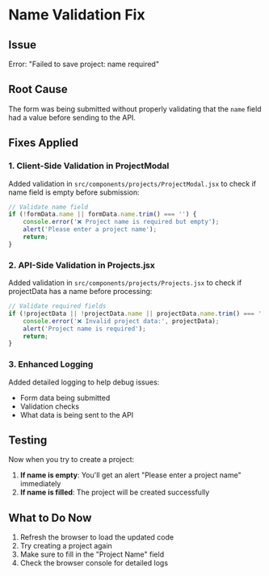 # Name Validation Fix

## Issue
Error: "Failed to save project: name required"

## Root Cause
The form was being submitted without properly validating that the `name` field had a value before sending to the API.

## Fixes Applied

### 1. Client-Side Validation in ProjectModal
Added validation in `src/components/projects/ProjectModal.jsx` to check if name field is empty before submission:
```javascript
// Validate name field
if (!formData.name || formData.name.trim() === '') {
    console.error('❌ Project name is required but empty');
    alert('Please enter a project name');
    return;
}
```

### 2. API-Side Validation in Projects.jsx
Added validation in `src/components/projects/Projects.jsx` to check if projectData has a name before processing:
```javascript
// Validate required fields
if (!projectData || !projectData.name || projectData.name.trim() === '') {
    console.error('❌ Invalid project data:', projectData);
    alert('Project name is required');
    return;
}
```

### 3. Enhanced Logging
Added detailed logging to help debug issues:
- Form data being submitted
- Validation checks
- What data is being sent to the API

## Testing
Now when you try to create a project:

1. **If name is empty**: You'll get an alert "Please enter a project name" immediately
2. **If name is filled**: The project will be created successfully

## What to Do Now
1. Refresh the browser to load the updated code
2. Try creating a project again
3. Make sure to fill in the "Project Name" field
4. Check the browser console for detailed logs


